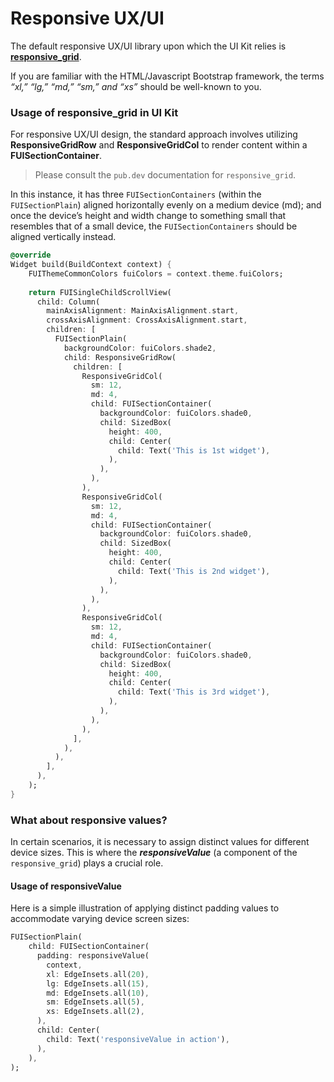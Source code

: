 # Responsive UX/UI

The default responsive UX/UI library upon which the UI Kit relies is [**responsive\_grid**](https://pub.dev/packages/responsive_grid).

If you are familiar with the HTML/Javascript Bootstrap framework, the terms _“xl,” “lg,” “md,” “sm,” and “xs”_ should be well-known to you.

### Usage of responsive\_grid in UI Kit

For responsive UX/UI design, the standard approach involves utilizing **ResponsiveGridRow** and **ResponsiveGridCol** to render content within a **FUISectionContainer**.

> Please consult the `pub.dev` documentation for `responsive_grid`.

In this instance, it has three `FUISectionContainers` (within the `FUISectionPlain`) aligned horizontally evenly on a medium device (md); and once the device’s height and width change to something small that resembles that of a small device, the `FUISectionContainers` should be aligned vertically instead.

```dart
@override
Widget build(BuildContext context) {
    FUIThemeCommonColors fuiColors = context.theme.fuiColors;
    
    return FUISingleChildScrollView(
      child: Column(
        mainAxisAlignment: MainAxisAlignment.start,
        crossAxisAlignment: CrossAxisAlignment.start,
        children: [
          FUISectionPlain(
            backgroundColor: fuiColors.shade2,
            child: ResponsiveGridRow(
              children: [
                ResponsiveGridCol(
                  sm: 12,
                  md: 4,
                  child: FUISectionContainer(
                    backgroundColor: fuiColors.shade0,
                    child: SizedBox(
                      height: 400,
                      child: Center(
                        child: Text('This is 1st widget'),
                      ),
                    ),
                  ),
                ),
                ResponsiveGridCol(
                  sm: 12,
                  md: 4,
                  child: FUISectionContainer(
                    backgroundColor: fuiColors.shade0,
                    child: SizedBox(
                      height: 400,
                      child: Center(
                        child: Text('This is 2nd widget'),
                      ),
                    ),
                  ),
                ),
                ResponsiveGridCol(
                  sm: 12,
                  md: 4,
                  child: FUISectionContainer(
                    backgroundColor: fuiColors.shade0,
                    child: SizedBox(
                      height: 400,
                      child: Center(
                        child: Text('This is 3rd widget'),
                      ),
                    ),
                  ),
                ),
              ],
            ),
          ),
        ],
      ),
    );
}
```

### What about responsive values?

In certain scenarios, it is necessary to assign distinct values for different device sizes. This is where the _**responsiveValue**_ (a component of the `responsive_grid`) plays a crucial role.

#### Usage of responsiveValue

Here is a simple illustration of applying distinct padding values to accommodate varying device screen sizes:

```dart
FUISectionPlain(
    child: FUISectionContainer(
      padding: responsiveValue(
        context,
        xl: EdgeInsets.all(20),
        lg: EdgeInsets.all(15),
        md: EdgeInsets.all(10),
        sm: EdgeInsets.all(5),
        xs: EdgeInsets.all(2),
      ),
      child: Center(
        child: Text('responsiveValue in action'),
      ),
    ),
);
```
